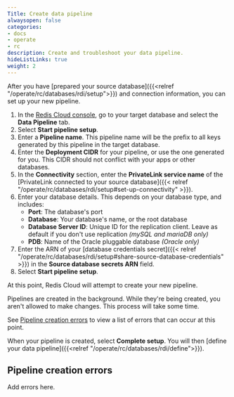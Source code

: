 ```yaml
---
Title: Create data pipeline
alwaysopen: false
categories:
- docs
- operate
- rc
description: Create and troubleshoot your data pipeline.
hideListLinks: true
weight: 2
---
```


After you have [prepared your source database]({{<relref "/operate/rc/databases/rdi/setup">}}) and connection information, you can set up your new pipeline.

1. In the [Redis Cloud console](https://cloud.redis.io/), go to your target database and select the **Data Pipeline** tab.
1. Select **Start pipeline setup**. 
1. Enter a **Pipeline name**. This pipeline name will be the prefix to all keys generated by this pipeline in the target database.
1. Enter the **Deployment CIDR** for your pipeline, or use the one generated for you. This CIDR should not conflict with your apps or other databases.
1. In the **Connectivity** section, enter the **PrivateLink service name** of the [PrivateLink connected to your source database]({{< relref "/operate/rc/databases/rdi/setup#set-up-connectivity" >}}).
1. Enter your database details. This depends on your database type, and includes:
    - **Port**: The database's port
    - **Database**: Your database's name, or the root database
    - **Database Server ID**: Unique ID for the replication client. Leave as default if you don't use replication *(mySQL and mariaDB only)*
    - **PDB**: Name of the Oracle pluggable database *(Oracle only)*
1. Enter the ARN of your [database credentials secret]({{< relref "/operate/rc/databases/rdi/setup#share-source-database-credentials" >}}) in the **Source database secrets ARN** field.
1. Select **Start pipeline setup**.

At this point, Redis Cloud will attempt to create your new pipeline. 

Pipelines are created in the background. While they're being created, you aren't allowed to make changes. This process will take some time.

See [Pipeline creation errors](#pipeline-creation-errors) to view a list of errors that can occur at this point.

When your pipeline is created, select **Complete setup**. You will then [define your data pipeline]({{<relref "/operate/rc/databases/rdi/define">}}).

## Pipeline creation errors

Add errors here.
